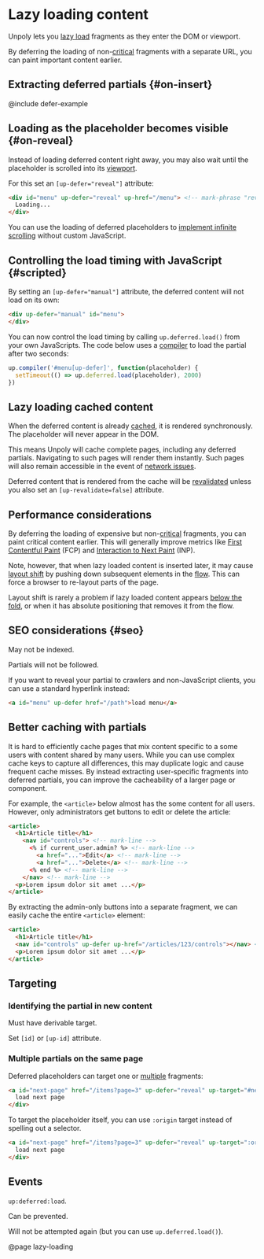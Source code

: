 Lazy loading content
====================

Unpoly lets you [lazy load](https://developer.mozilla.org/en-US/docs/Web/Performance/Lazy_loading) fragments as they enter the DOM or viewport.

By deferring the loading of non-[critical](https://developer.mozilla.org/en-US/docs/Web/Performance/Critical_rendering_path) fragments
with a separate URL, you can paint important content earlier.


## Extracting deferred partials {#on-insert}

@include defer-example

## Loading as the placeholder becomes visible {#on-reveal}

Instead of loading deferred content right away, you may also wait until the placeholder is scrolled into its [viewport](/up.viewport).

For this set an `[up-defer="reveal"]` attribute:

```html
<div id="menu" up-defer="reveal" up-href="/menu"> <!-- mark-phrase "reveal" -->
  Loading...
</div>
```

You can use the loading of deferred placeholders to [implement infinite scrolling](/infinite-scrolling) without custom JavaScript.



## Controlling the load timing with JavaScript {#scripted}

By setting an `[up-defer="manual"]` attribute, the deferred content will not load on its own:

```html
<div up-defer="manual" id="menu">
</div>
```

You can now control the load timing by calling `up.deferred.load()` from your own JavaScripts.
The code below uses a [compiler](/up.compiler) to load the partial after two seconds:

```js
up.compiler('#menu[up-defer]', function(placeholder) {
  setTimeout(() => up.deferred.load(placeholder), 2000)
})
```


## Lazy loading cached content

When the deferred content is already [cached](/caching), it is rendered synchronously.
The placeholder will never appear in the DOM.

This means Unpoly will cache complete pages, including any deferred partials. Navigating to such pages will render them instantly.
Such pages will also remain accessible in the event of [network issues](/network-issues).
 
Deferred content that is rendered from the cache will be [revalidated](/caching#revalidation) unless you also set an `[up-revalidate=false]` attribute.


## Performance considerations

By deferring the loading of expensive but non-[critical](https://developer.mozilla.org/en-US/docs/Web/Performance/Critical_rendering_path) fragments,
you can paint critical content earlier. This will generally improve metrics like 
[First Contentful Paint](https://developer.chrome.com/docs/lighthouse/performance/first-contentful-paint) (FCP) and 
[Interaction to Next Paint](https://web.dev/articles/inp) (INP).

Note, however, that when lazy loaded content is inserted later, it may cause [layout shift](https://web.dev/articles/cls) by pushing
down subsequent elements in the [flow](https://developer.mozilla.org/en-US/docs/Learn/CSS/CSS_layout/Normal_Flow).
This can force a browser to re-layout parts of the page.

Layout shift is rarely a problem if lazy loaded content appears [below the fold](https://www.abtasty.com/blog/above-the-fold/),
or when it has absolute positioning that removes it from the flow.


## SEO considerations {#seo}

May not be indexed.

Partials will not be followed.

If you want to reveal your partial to crawlers and non-JavaScript clients, you can use a standard hyperlink instead:

```html
<a id="menu" up-defer href="/path">load menu</a>
```


## Better caching with partials

It is hard to efficiently cache pages that mix content specific to a some users with content shared by many users.
While you can use complex cache keys to capture all differences, this may duplicate logic and cause frequent cache misses.
By instead extracting user-specific fragments into deferred partials, you can improve the cacheability of a larger page or component.

For example, the `<article>` below almost has the some content for all users. However, only administrators
get buttons to edit or delete the article:

```html
<article>
  <h1>Article title</h1>
    <nav id="controls"> <!-- mark-line -->
      <% if current_user.admin? %> <!-- mark-line -->
        <a href="...">Edit</a> <!-- mark-line -->
        <a href="...">Delete</a> <!-- mark-line -->
      <% end %> <!-- mark-line -->
    </nav> <!-- mark-line -->
  <p>Lorem ipsum dolor sit amet ...</p>
</article>
```

By extracting the admin-only buttons into a separate fragment, we can easily cache the entire `<article>`
element:

```html
<article>
  <h1>Article title</h1>
  <nav id="controls" up-defer up-href="/articles/123/controls"></nav> <!-- mark-line -->
  <p>Lorem ipsum dolor sit amet ...</p>
</article>
```


## Targeting


### Identifying the partial in new content

Must have derivable target.

Set `[id]` or `[up-id]` attribute.


### Multiple partials on the same page

Deferred placeholders can target one or [multiple](/targeting-fragments#updating-multiple-fragments) fragments:

```html
<a id="next-page" href="/items?page=3" up-defer="reveal" up-target="#next-page, #pages:after"> <!-- mark-phrase "#next-page, #pages:after" -->
  load next page
</div>
```

To target the placeholder itself, you can use `:origin` target instead of spelling out a selector.


```html
<a id="next-page" href="/items?page=3" up-defer="reveal" up-target=":origin, #pages:after">
  load next page
</div>
```


## Events

`up:deferred:load`.

Can be prevented.

Will not be attempted again (but you can use `up.deferred.load()`).




@page lazy-loading
